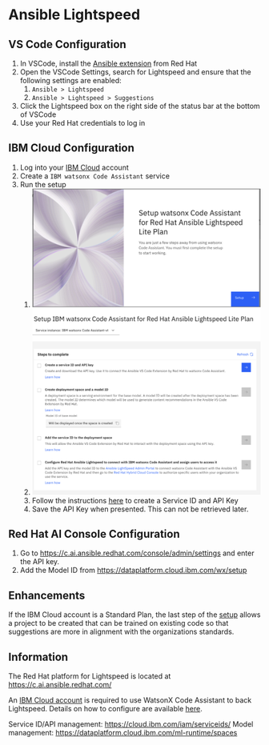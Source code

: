 # Ansible Lightspeed

## VS Code Configuration

1. In VSCode, install the [Ansible extension](https://marketplace.visualstudio.com/items?itemName=redhat.ansible) from Red Hat
2. Open the VSCode Settings, search for Lightspeed and ensure that the following settings are enabled:
   1. `Ansible > Lightspeed`
   2. `Ansible > Lightspeed > Suggestions`
3. Click the Lightspeed box on the right side of the status bar at the bottom of VSCode
4. Use your Red Hat credentials to log in

## IBM Cloud Configuration

1. Log into your [IBM Cloud](https://cloud.ibm.com/) account
2. Create a `IBM watsonx Code Assistant` service
3. Run the setup
   1. ![Initial Setup](./docs/img/WatsonX_setup1.png)
   2. ![Setup Tasks](./docs/img/WatsonX_setup2.png)
   3. Follow the instructions [here](https://cloud.ibm.com/docs/watsonx-code-assistant?topic=watsonx-code-assistant-cloud-setup-a#sid_apikey) to create a Service ID and API Key
   4. Save the API Key when presented. This can not be retrieved later.

## Red Hat AI Console Configuration

1. Go to <https://c.ai.ansible.redhat.com/console/admin/settings> and enter the API key.
2. Add the Model ID from <https://dataplatform.cloud.ibm.com/wx/setup>

## Enhancements

If the IBM Cloud account is a Standard Plan, the last step of the [setup](https://cloud.ibm.com/docs/watsonx-code-assistant?topic=watsonx-code-assistant-cloud-setup-a#create-project) allows a project to be created that can be trained on existing code so that suggestions are more in alignment with the organizations standards.

## Information

The Red Hat platform for Lightspeed is located at <https://c.ai.ansible.redhat.com/>

An [IBM Cloud account](https://cloud.ibm.com/registration) is required to use WatsonX Code Assistant to back Lightspeed. Details on how to configure are available [here](https://cloud.ibm.com/docs/watsonx-code-assistant?topic=watsonx-code-assistant-cloud-setup-a).

Service ID/API management: <https://cloud.ibm.com/iam/serviceids/>
Model management: <https://dataplatform.cloud.ibm.com/ml-runtime/spaces>
